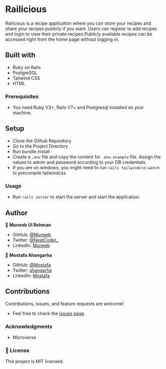 # Railicious

Railicious is a recipe application where you can store your recipes and share your recipes publicly if you want. Users can register to add recipes and login to view their private recipes.Publicly available recipes can be accessed right from the home page without logging in.

## Built with

- Ruby on Rails
- PostgreSQL
- Tailwind CSS
- HTML

### Prerequisites

- You need Ruby V3+, Rails V7+ and Postgresql installed on your machine.

## Setup

- Clone the Github Repository
- Go to the Project Directory
- Run bundle install
- Create a `.env` file and copy the content for `.env.example` file. Assign the values to admin and password according to your DB credentials.
- If you are on windows, you might need to run `rails tailwindcss:watch` to precompile tailwindcss

### Usage

- Run `rails server` to start the server and start the application.

## Author

👤 **Muneeb Ul Rehman**

- GitHub: [@Muneeb](https://github.com/muneebulrehman)
- Twitter: [@NeatCoder\_](https://twitter.com/NeatCoder_)
- LinkedIn: [Muneeb](https://www.linkedin.com/in/muneebulrehman/)

👤 **Mostafa Ahangarha**

- GitHub: [@Mostafa](https://github.com/ahangarha)
- Twitter: [ahangarha](https://twitter.com/ahangarha)
- LinkedIn: [Mostafa](https://www.linkedin.com/in/ahangarha/)

## Contributions

Contributions, issues, and feature requests are welcome!

- Feel free to check the [issues page](https://github.com/ahangarha/Railicious/issues).

### Acknowledgments

- Microverse

### 📝 License

This project is MIT licensed.
